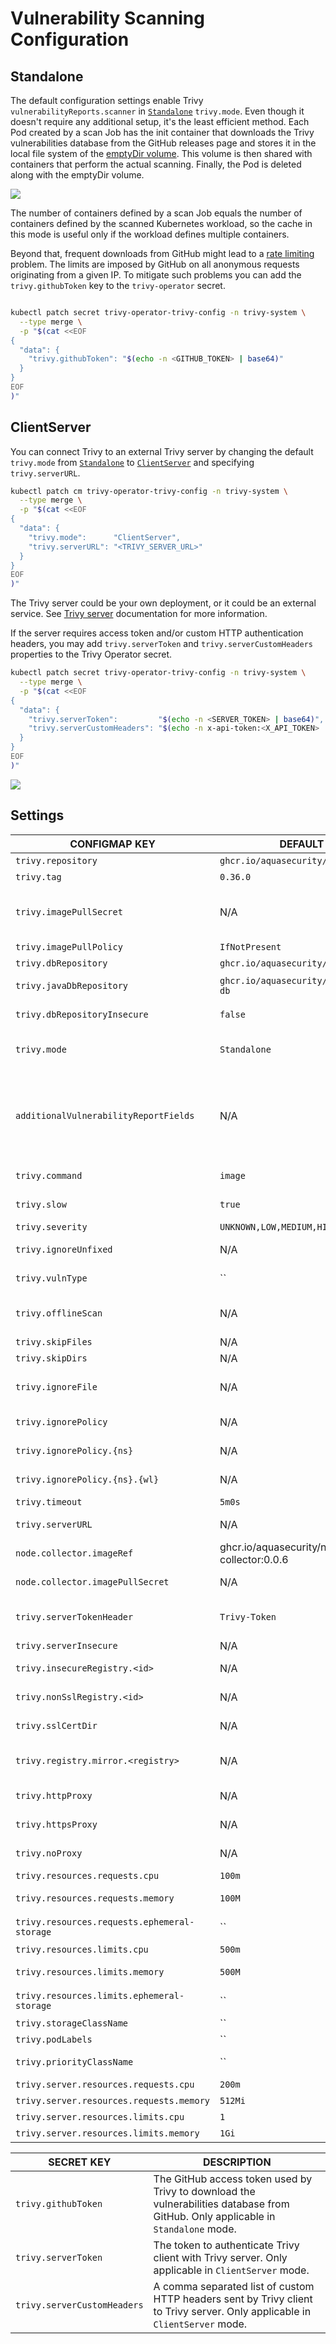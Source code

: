 # Vulnerability Scanning Configuration

## Standalone

The default configuration settings enable Trivy `vulnerabilityReports.scanner` in [`Standalone`][trivy-standalone]
`trivy.mode`. Even though it doesn't require any additional setup, it's the least efficient method. Each Pod created
by a scan Job has the init container that downloads the Trivy vulnerabilities database from the GitHub releases page
and stores it in the local file system of the [emptyDir volume]. This volume is then shared with containers that perform
the actual scanning. Finally, the Pod is deleted along with the emptyDir volume.

![](./../../images/design/trivy-standalone.png)

The number of containers defined by a scan Job equals the number of containers defined by the scanned Kubernetes
workload, so the cache in this mode is useful only if the workload defines multiple containers.

Beyond that, frequent downloads from GitHub might lead to a [rate limiting] problem. The limits are imposed by GitHub on
all anonymous requests originating from a given IP. To mitigate such problems you can add the `trivy.githubToken` key to
the `trivy-operator` secret.

```bash

kubectl patch secret trivy-operator-trivy-config -n trivy-system \
  --type merge \
  -p "$(cat <<EOF
{
  "data": {
    "trivy.githubToken": "$(echo -n <GITHUB_TOKEN> | base64)"
  }
}
EOF
)"
```

## ClientServer

You can connect Trivy to an external Trivy server by changing the default `trivy.mode` from
[`Standalone`][trivy-standalone] to [`ClientServer`][trivy-clientserver] and specifying `trivy.serverURL`.

```bash
kubectl patch cm trivy-operator-trivy-config -n trivy-system \
  --type merge \
  -p "$(cat <<EOF
{
  "data": {
    "trivy.mode":      "ClientServer",
    "trivy.serverURL": "<TRIVY_SERVER_URL>"
  }
}
EOF
)"
```

The Trivy server could be your own deployment, or it could be an external service. See [Trivy server][trivy-clientserver] documentation for more information.

If the server requires access token and/or custom HTTP authentication headers, you may add `trivy.serverToken` and `trivy.serverCustomHeaders` properties to the Trivy Operator secret.

```bash
kubectl patch secret trivy-operator-trivy-config -n trivy-system \
  --type merge \
  -p "$(cat <<EOF
{
  "data": {
    "trivy.serverToken":         "$(echo -n <SERVER_TOKEN> | base64)",
    "trivy.serverCustomHeaders": "$(echo -n x-api-token:<X_API_TOKEN> | base64)"
  }
}
EOF
)"
```

![](./../../images/design/trivy-clientserver.png)

## Settings

| CONFIGMAP KEY                            | DEFAULT                                   | DESCRIPTION                                                                                                                                                                                                                                                                                                                                                                                      |
|------------------------------------------|-------------------------------------------|--------------------------------------------------------------------------------------------------------------------------------------------------------------------------------------------------------------------------------------------------------------------------------------------------------------------------------------------------------------------------------------------------|
| `trivy.repository`                       | `ghcr.io/aquasecurity/trivy`              | Repository of the Trivy image                                                                                                                                                                                                                                                                                                                                                                    |
| `trivy.tag`                              | `0.36.0`                                  | Version of the Trivy image                                                                                                                                                                                                                                                                                                                                                                       |
| `trivy.imagePullSecret`                  | N/A                                       | imagePullSecret is the secret name to be used when pulling trivy image from private registries example: `reg-secret`. It is the user responsibility to create the secret for the private registry in `trivy-operator` namespace.                                                                                                                                                                 |
| `trivy.imagePullPolicy`                  | `IfNotPresent`                            | imagePullPolicy is the pull policy used for trivy image                                                                                                                                                                  |
| `trivy.dbRepository`                     | `ghcr.io/aquasecurity/trivy-db`           | External OCI Registry to download the vulnerability database                                                                                                                                                                                                                                                                                                                                     |
| `trivy.javaDbRepository`                 | `ghcr.io/aquasecurity/trivy-java-db`      | External OCI Registry to download the vulnerability database for Java                                                                                                                                                                                                                                                                                                                            |
| `trivy.dbRepositoryInsecure`             | `false`                                   | The Flag to enable insecure connection for downloading trivy-db via proxy (air-gaped env)                                                                                                                                                                                                                                                                                                        |
| `trivy.mode`                             | `Standalone`                              | Trivy client mode. Either `Standalone` or `ClientServer`. Depending on the active mode other settings might be applicable or required.                                                                                                                                                                                                                                                           |
| `additionalVulnerabilityReportFields`    | N/A                                       | A comma separated list of additional fields which can be added to the VulnerabilityReport. Possible values: `Description,Links,CVSS,Target,Class,PackagePath,PackageType`. Description will add more data about vulnerability. Links - all the references to a specific vulnerability. CVSS - data about CVSSv2/CVSSv3 scoring and vectors. Target - vulnerable element. Class - OS or library vulnerability |
| `trivy.command`                          | `image`                                   | command. One of `image`, `filesystem` or `rootfs` scanning. Depending on the target type required for the scan.                                                                                                                                                                                                                                                                                  |
| `trivy.slow`                             | `true`                                    | this flag is to use less CPU/memory for scanning though it takes more time than normal scanning. It fits small-footprint                                                                                                                                                                                                                                                                         |
| `trivy.severity`                         | `UNKNOWN,LOW,MEDIUM,HIGH,CRITICAL`        | A comma separated list of severity levels reported by Trivy                                                                                                             |
| `trivy.ignoreUnfixed`                    | N/A                                       | Whether to show only fixed vulnerabilities in vulnerabilities reported by Trivy. Set to `"true"` to enable it.                                                                                                                                                                                                                                                                                   |
| `trivy.vulnType`                    | ``                                      | this flag can be used to tell Trivy to filter vulnerabilities by a pkg-type (library, os)                                                                                                                                                                                                                                                                                   |
| `trivy.offlineScan`                      | N/A                                       | Whether to enable the offline scan mode of Trivy preventing outgoing calls, e.g. to <search.maven.org> for additional vulnerability information. Set to `"true"` to enable it.                                                                                                                                                                                                                   |
| `trivy.skipFiles`                        | N/A                                       | A comma separated list of file paths for Trivy to skip traversal.                                                                                                                                                                                                                                                                                                                                |
| `trivy.skipDirs`                         | N/A                                       | A comma separated list of directories for Trivy to skip traversal.                                                                                                                                                                                                                                                                                                                               |
| `trivy.ignoreFile`                       | N/A                                       | It specifies the `.trivyignore` file which contains a list of vulnerability IDs to be ignored from vulnerabilities reported by Trivy.                                                                                                                                                                                                                                                            |
| `trivy.ignorePolicy`                     | N/A                                       | It specifies a fallback [policy](https://khulnasoft.github.io/trivy/latest/docs/vulnerability/examples/filter/#by-open-policy-agent) file which allows to customize which vulnerabilities are reported by Trivy.                                                                                                                                                                               |
| `trivy.ignorePolicy.{ns}`                | N/A                                       | It specifies a namespace specific [policy](https://khulnasoft.github.io/trivy/latest/docs/vulnerability/examples/filter/#by-open-policy-agent) file which allows to customize which vulnerabilities are reported by Trivy.                                                                                                                                                                     |
| `trivy.ignorePolicy.{ns}.{wl}`           | N/A                                       | It specifies a namespace/workload specific [policy](https://khulnasoft.github.io/trivy/latest/docs/vulnerability/examples/filter/#by-open-policy-agent) file which allows to customize which vulnerabilities are reported by Trivy.                                                                                                                                                            |
| `trivy.timeout`                          | `5m0s`                                    | The duration to wait for scan completion                                                                                                                                                                                                                                                                                                                                                         |
| `trivy.serverURL`                        | N/A                                       | The endpoint URL of the Trivy server. Required in `ClientServer` mode.                                                                                                                                                                                                                                                                                                                           |
| `node.collector.imageRef`                | ghcr.io/aquasecurity/node-collector:0.0.6 | The imageRef use for node-collector job .                                                                                                                                                                                                                                                                                                                                                        |
| `node.collector.imagePullSecret`             | N/A                | imagePullSecret is the secret name to be used when pulling trivy node-collector from private registries .                                                                                                                                                                                                                                                                                                           |
| `trivy.serverTokenHeader`                | `Trivy-Token`                             | The name of the HTTP header to send the authentication token to Trivy server. Only application in `ClientServer` mode when `trivy.serverToken` is specified.                                                                                                                                                                                                                                     |
| `trivy.serverInsecure`                   | N/A                                       | The Flag to enable insecure connection to the Trivy server.                                                                                                                                                                                                                                                                                                                                      |
| `trivy.insecureRegistry.<id>`            | N/A                                       | The registry to which insecure connections are allowed. There can be multiple registries with different registry `<id>`.                                                                                                                                                                                                                                                                         |
| `trivy.nonSslRegistry.<id>`              | N/A                                       | A registry without SSL. There can be multiple registries with different registry `<id>`.                                                                                                                                                                                                                                                                                                         |
| `trivy.sslCertDir`                         | N/A                                  | sslCertDir can be used to override the system default locations for SSL certificate files directory , example: /ssl/certs                                                                                                                                                                               |
| `trivy.registry.mirror.<registry>`       | N/A                                       | Mirror for the registry `<registry>`, e.g. `trivy.registry.mirror.index.docker.io: mirror.io` would use `mirror.io` to get images originated from `index.docker.io`                                                                                                                                                                                                                              |
| `trivy.httpProxy`                        | N/A                                       | The HTTP proxy used by Trivy to download the vulnerabilities database from GitHub.                                                                                                                                                                                                                                                                                                               |
| `trivy.httpsProxy`                       | N/A                                       | The HTTPS proxy used by Trivy to download the vulnerabilities database from GitHub.                                                                                                                                                                                                                                                                                                              |
| `trivy.noProxy`                          | N/A                                       | A comma separated list of IPs and domain names that are not subject to proxy settings.                                                                                                                                                                                                                                                                                                           |
| `trivy.resources.requests.cpu`           | `100m`                                    | The minimum amount of CPU required to run Trivy scanner pod.                                                                                                                                                                                                                                                                                                                                     |
| `trivy.resources.requests.memory`        | `100M`                                    | The minimum amount of memory required to run Trivy scanner pod.                                                                                                                                                                                                                                                                                                                                  |
| `trivy.resources.requests.ephemeral-storage`        |``                                    | The minimum amount of ephemeral-storage required to run Trivy scanner pod.                                                                                                                                                                                                                                                                                                                |
| `trivy.resources.limits.cpu`             | `500m`                                    | The maximum amount of CPU allowed to run Trivy scanner pod.                                                                                                                                                                                                                                                                                                                                      |
| `trivy.resources.limits.memory`          | `500M`                                    | The maximum amount of memory allowed to run Trivy scanner pod.                                                                                                                                                                                                                                                                                                                                   |
| `trivy.resources.limits.ephemeral-storage`          | ``| The maximum amount of ephemeral-storage allowed to run Trivy scanner pod.                                                                                                                                                                                                                                                                                                                 |
| `trivy.storageClassName`                 | ``                                        | The name of the storage class to be used for Trivy server PVC.                                                                                                                                                                                                                                                                                                                                   |
| `trivy.podLabels`                        | ``| The extra pod labels to be used for Trivy server.                                                                                                                                                                                                                                                                                                                                                |
| `trivy.priorityClassName`                | ``                                        | PriorityClassName is the name of the priority class used for trivy server.                                                                                                                                                                                                                                                                                                                       |
| `trivy.server.resources.requests.cpu`    | `200m`                                    | The minimum amount of CPU required to run trivy server.                                                                                                                                                                                                                                                                                                                                          |
| `trivy.server.resources.requests.memory` | `512Mi`                                   | The minimum amount of memory required to run trivy server.                                                                                                                                                                                                                                                                                                                                       |
| `trivy.server.resources.limits.cpu`      | `1`                                       | The maximum amount of CPU allowed to run trivy server.                                                                                                                                                                                                                                                                                                                                           |
| `trivy.server.resources.limits.memory`   | `1Gi`                                     | The maximum amount of memory allowed to run trivy server.                                                                                                                                                                                                                                                                                                                                        |

| SECRET KEY| DESCRIPTION|
|---|---|
| `trivy.githubToken`| The GitHub access token used by Trivy to download the vulnerabilities database from GitHub. Only applicable in `Standalone` mode. |
| `trivy.serverToken`| The token to authenticate Trivy client with Trivy server. Only applicable in `ClientServer` mode.|
| `trivy.serverCustomHeaders`| A comma separated list of custom HTTP headers sent by Trivy client to Trivy server. Only applicable in `ClientServer` mode.|

[trivy-standalone]: https://khulnasoft.github.io/trivy/latest/docs/references/modes/standalone/
[emptyDir volume]: https://kubernetes.io/docs/concepts/storage/volumes/#emptydir
[rate limiting]: https://docs.github.com/en/free-pro-team@latest/rest/overview/resources-in-the-rest-api#rate-limiting
[trivy-clientserver]: https://khulnasoft.github.io/trivy/latest/docs/references/modes/client-server/
